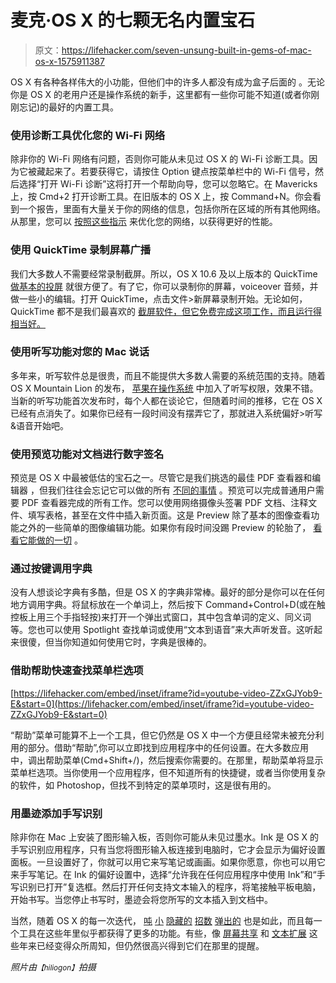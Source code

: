 # 麦克·OS X 的七颗无名内置宝石

> 原文：<https://lifehacker.com/seven-unsung-built-in-gems-of-mac-os-x-1575911387>

OS X 有各种各样伟大的小功能，但他们中的许多人都没有成为盒子后面的 。无论你是 OS X 的老用户还是操作系统的新手，这里都有一些你可能不知道(或者你刚刚忘记)的最好的内置工具。



### 使用诊断工具优化您的 Wi-Fi 网络

除非你的 Wi-Fi 网络有问题，否则你可能从未见过 OS X 的 Wi-Fi 诊断工具。因为它被藏起来了。若要获得它，请按住 Option 键点按菜单栏中的 Wi-Fi 信号，然后选择“打开 Wi-Fi 诊断”这将打开一个帮助向导，您可以忽略它。在 Mavericks 上，按 Cmd+2 打开诊断工具。在旧版本的 OS X 上，按 Command+N。你会看到一个报告，里面有大量关于你的网络的信息，包括你所在区域的所有其他网络。从那里，您可以 [按照这些指示](https://lifehacker.com/optimize-your-wi-fi-network-with-macs-hidden-diagnostic-5931280) 来优化您的网络，以获得更好的性能。

### 使用 QuickTime 录制屏幕广播

我们大多数人不需要经常录制截屏。所以，OS X 10.6 及以上版本的 QuickTime[做基本的投屏](http://support.apple.com/kb/PH5882?viewlocale=en_US) 就很方便了。有了它，你可以录制你的屏幕，voiceover 音频，并做一些小的编辑。打开 QuickTime，点击文件>新屏幕录制开始。无论如何，QuickTime 都不是我们最喜欢的 [截屏软件，但它免费完成这项工作，而且运行得相当好。](https://lifehacker.com/the-best-screencasting-app-for-mac-os-x-5878458)

### 使用听写功能对您的 Mac 说话

多年来，听写软件总是很贵，而且不能提供大多数人需要的系统范围的支持。随着 OS X Mountain Lion 的发布， [苹果在操作系统](https://lifehacker.com/how-to-talk-to-your-mac-using-dictation-effectively-5928902) 中加入了听写权限，效果不错。当新的听写功能首次发布时，每个人都在谈论它，但随着时间的推移，它在 OS X 已经有点消失了。如果你已经有一段时间没有摆弄它了，那就进入系统偏好>听写&语音开始吧。

### 使用预览功能对文档进行数字签名

预览是 OS X 中最被低估的宝石之一。尽管它是我们挑选的最佳 PDF 查看器和编辑器 ，但我们往往会忘记它可以做的所有 [不同的事情](http://www.slate.com/blogs/future_tense/2014/05/08/sign_a_pdf_with_mac_os_x_s_preview_application.html) 。预览可以完成普通用户需要 PDF 查看器完成的所有工作。您可以使用网络摄像头签署 PDF 文档、注释文件、填写表格，甚至在文件中插入新页面。这是 Preview 除了基本的图像查看功能之外的一些简单的图像编辑功能。如果你有段时间没踢 Preview 的轮胎了， [看看它能做的一切](http://support.apple.com/kb/ht2506) 。

### 通过按键调用字典

没有人想谈论字典有多酷，但是 OS X 的字典非常棒。最好的部分是你可以在任何地方调用字典。将鼠标放在一个单词上，然后按下 Command+Control+D(或在触控板上用三个手指轻按)来打开一个弹出式窗口，其中包含单词的定义、同义词等。您也可以使用 Spotlight 查找单词或使用“文本到语音”来大声听发音。这听起来很傻，但当你知道如何使用它时，字典是很棒的。

### 借助帮助快速查找菜单栏选项

 [https://lifehacker.com/embed/inset/iframe?id=youtube-video-ZZxGJYob9-E&start=0](https://lifehacker.com/embed/inset/iframe?id=youtube-video-ZZxGJYob9-E&start=0) 

“帮助”菜单可能算不上一个工具，但它仍然是 OS X 中一个方便且经常未被充分利用的部分。借助“帮助”,你可以立即找到应用程序中的任何设置。在大多数应用中，调出帮助菜单(Cmd+Shift+/)，然后搜索你需要的。在那里，帮助菜单将显示菜单栏选项。当你使用一个应用程序，但不知道所有的快捷键，或者当你使用复杂的软件，如 Photoshop，但找不到特定的菜单项时，这是很有用的。

### 用墨迹添加手写识别

除非你在 Mac 上安装了图形输入板，否则你可能从未见过墨水。Ink 是 OS X 的手写识别应用程序，只有当您将图形输入板连接到电脑时，它才会显示为偏好设置面板。一旦设置好了，你就可以用它来写笔记或画画。如果你愿意，你也可以用它来手写笔记。在 Ink 的偏好设置中，选择“允许我在任何应用程序中使用 Ink”和“手写识别已打开”复选框。然后打开任何支持文本输入的程序，将笔接触平板电脑，开始书写。当您停止书写时，墨迹会将您所写的文本插入到文档中。

当然，随着 OS X 的每一次迭代， [吨](http://lifehacker.com/the-secret-features-of-os-x-mavericks-1449693891) [小](http://lifehacker.com/the-best-hidden-settings-you-can-unlock-with-os-xs-ter-1476627111) [隐藏的](https://lifehacker.com/top-10-secret-features-of-os-x-mountain-lion-5928950) [招数](http://lifehacker.com/top-10-secret-features-in-mac-os-x-lion-5817644) [弹出的](http://lifehacker.com/5-more-secret-features-in-os-x-lion-5826046) 也是如此，而且每一个工具在这些年里似乎都获得了更多的功能。有些，像 [屏幕共享](http://lifehacker.com/use-your-computer-from-anywhere-a-guide-to-remote-cont-5902654) 和 [文本扩展](http://lifehacker.com/do-yourself-a-favor-set-up-mountain-lions-built-in-tex-5931337) 这些年来已经变得众所周知，但仍然很高兴得到它们在那里的提醒。

*照片由*<small>*【hiliogon】*</small>*拍摄*